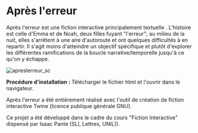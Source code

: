 # Après l'erreur

Après l'erreur est une fiction interactive principalement textuelle . L'histoire est celle d'Emma et de Noah, deux filles fuyant "l'erreur"; au milieu de la nuit, elles s'arrêtent à une aire d'autoroute et ont quelques difficultés à en repartir. Il s'agit moins d'atteindre un objectif spécifique et plutôt d'explorer les différentes ramifications de la boucle narrative/temporelle jusqu'à ce qu'on y échappe.

![apreslerreur_sc](https://github.com/user-attachments/assets/b71d5d65-6324-4ba7-bc38-dde95e8e09cf)

**Procédure d'installation :** Télécharger le fichier html et l'ouvrir dans le navigateur.

Après l'erreur a été entièrement réalisé avec l'outil de création de fiction interactive Twine (licence publique générale GNU).

Ce projet a été développé dans le cadre du cours "Fiction Interactive" dispensé par Isaac Pante (SLI, Lettres, UNIL)).
